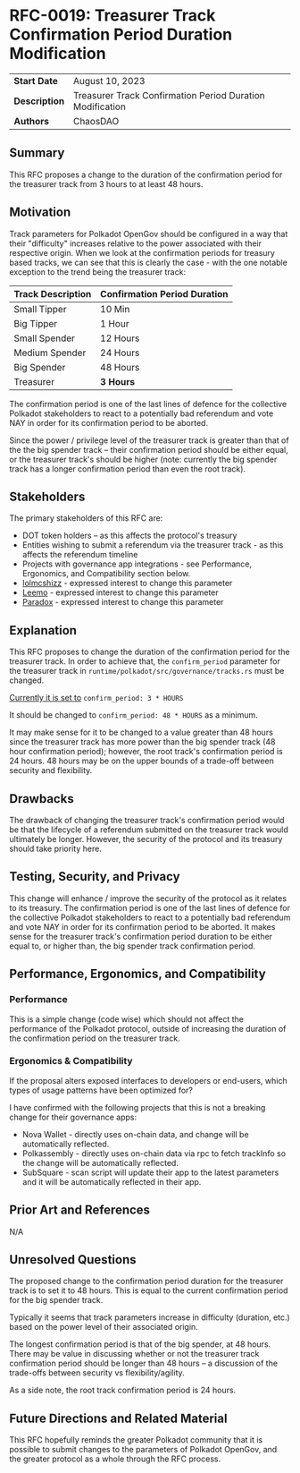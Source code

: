 # RFC-0019: Treasurer Track Confirmation Period Duration Modification

                                                                                           
|                 |                                                                  |
| --------------- | ---------------------------------------------------------------- |
| **Start Date**  | August 10, 2023                                                  |
| **Description** | Treasurer Track Confirmation Period Duration Modification        |
| **Authors**     |    ChaosDAO                                                     |                                                                                           

## Summary

This RFC proposes a change to the duration of the confirmation period for the treasurer track from 3 hours to at least 48 hours.

## Motivation

Track parameters for Polkadot OpenGov should be configured in a way that their "difficulty" increases relative to the power associated with their respective origin. When we look at the confirmation periods for treasury based tracks, we can see that this is clearly the case - with the one notable exception to the trend being the treasurer track:

| Track Description | Confirmation Period Duration |
|-------------------|-----------------------------|
| Small Tipper      | 10 Min                      |
| Big Tipper        | 1 Hour                      |
| Small Spender     | 12 Hours                    |
| Medium Spender    | 24 Hours                    |
| Big Spender       | 48 Hours                    |
| Treasurer         | **3 Hours**                 |

The confirmation period is one of the last lines of defence for the collective Polkadot stakeholders to react to a potentially bad referendum and vote NAY in order for its confirmation period to be aborted. 

Since the power / privilege level of the treasurer track is greater than that of the the big spender track – their confirmation period should be either equal, or the treasurer track's should be higher (note: currently the big spender track has a longer confirmation period than even the root track).
 
## Stakeholders

The primary stakeholders of this RFC are:

- DOT token holders – as this affects the protocol's treasury
- Entities wishing to submit a referendum via the treasurer track - as this affects the referendum timeline
- Projects with governance app integrations - see Performance, Ergonomics, and Compatibility section below.
- [lolmcshizz](https://twitter.com/lolmcshizz/status/1681896333349736448) - expressed interest to change this parameter
- [Leemo](https://twitter.com/LeemoXD/status/1687408369147998208) - expressed interest to change this parameter
- [Paradox](https://twitter.com/ParaNodes/status/1681963024842731520) - expressed interest to change this parameter

## Explanation

This RFC proposes to change the duration of the confirmation period for the treasurer track. In order to achieve that, the ``confirm_period`` parameter for the treasurer track in ``runtime/polkadot/src/governance/tracks.rs`` must be changed.

[Currently it is set to](https://github.com/paritytech/polkadot/blob/a1c8d720e05624d5f2ac43d89dcedd3d0d2e7342/runtime/polkadot/src/governance/tracks.rs#L119C1-L119C30) ``confirm_period: 3 * HOURS`` 

It should be changed to ``confirm_period: 48 * HOURS`` as a minimum.

It may make sense for it to be changed to a value greater than 48 hours since the treasurer track has more power than the big spender track (48 hour confirmation period); however, the root track's confirmation period is 24 hours. 48 hours may be on the upper bounds of a trade-off between security and flexibility.

## Drawbacks

The drawback of changing the treasurer track's confirmation period would be that the lifecycle of a referendum submitted on the treasurer track would ultimately be longer. However, the security of the protocol and its treasury should take priority here.

## Testing, Security, and Privacy

This change will enhance / improve the  security of the protocol as it relates to its treasury.  The confirmation period is one of the last lines of defence for the collective Polkadot stakeholders to react to a potentially bad referendum and vote NAY in order for its confirmation period to be aborted. It makes sense for the treasurer track's confirmation period duration to be either equal to, or higher than, the big spender track confirmation period.

## Performance, Ergonomics, and Compatibility

### Performance

This is a simple change (code wise) which should not affect the performance of the Polkadot protocol, outside of increasing the duration of the confirmation period on the treasurer track.

### Ergonomics & Compatibility

If the proposal alters exposed interfaces to developers or end-users, which types of usage patterns have been optimized for?

I have confirmed with the following projects that this is not a breaking change for their governance apps:
- Nova Wallet - directly uses on-chain data, and change will be automatically reflected.
- Polkassembly - directly uses on-chain data via rpc to fetch trackInfo so the change will be automatically reflected.
- SubSquare - scan script will update their app to the latest parameters and it will be automatically reflected in their app.

## Prior Art and References

N/A

## Unresolved Questions

The proposed change to the confirmation period duration for the treasurer track is to set it to 48 hours. This is equal to the current confirmation period for the big spender track.

Typically it seems that track parameters increase in difficulty (duration, etc.) based on the power level of their associated origin. 

The longest confirmation period is that of the big spender, at 48 hours. There may be value in discussing whether or not the treasurer track confirmation period should be longer than 48 hours – a discussion of the trade-offs between security vs flexibility/agility.

As a side note, the root track confirmation period is 24 hours.

## Future Directions and Related Material

This RFC hopefully reminds the greater Polkadot community that it is possible to submit changes to the parameters of Polkadot OpenGov, and the greater protocol as a whole through the RFC process.
